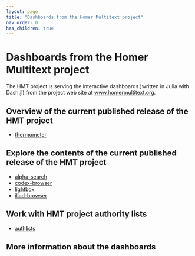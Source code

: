 ```yaml
---
layout: page
title: "Dashboards from the Homer Multitext project"
nav_order: 0
has_children: true
---
```



# Dashboards from the Homer Multitext project

The HMT project is serving the interactive dashboards )written in Julia with Dash.jl) from the
project web site at www.homermultitext.org.

## Overview of the current published release of the HMT project

- [thermometer](https://www.homermultitext.org/thermometer/)

## Explore the contents of the current published release of the HMT project

- [alpha-search](https://www.homermultitext.org/alpha-search)
- [codex-browser](https://www.homermultitext.org/codex-browser)
- [lightbox](https://www.homermultitext.org/lightbox/)
- [iliad-browser](https://www.homermultitext.org/iliad-browser)

## Work with HMT project authority lists

- [authlists](https://www.homermultitext.org/authlists)


## More information about the dashboards